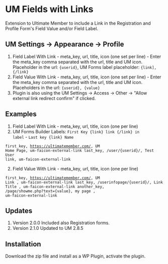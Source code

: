 # UM Fields with Links
Extension to Ultimate Member to include a Link in the Registration and Profile Form's Field Value and/or Field Label.

## UM Settings -> Appearance -> Profile
1. Field Label With Link - meta_key, url, title, icon (one set per line) - Enter the meta_key comma separated with the url, title and UM icon. Placeholder in the url: <code>{userid}</code>, UM Forms label placeholder: <code>{link], {/link}</code>
2. Field Value With Link - meta_key, url, title, icon (one set per line) - Enter the meta_key comma separated with the url, title and UM icon. Placeholders in the url: <code>{userid}, {value}</code>
3. Plugin is also using the UM Settings -> Access -> Other -> "Allow external link redirect confirm" if clicked.

## Examples ##
1. Field Label With Link - meta_key, url, title, icon (one per line)
2. UM Forms Builder Labels: <code>First Key {link} link {/link} in label</code> - <code>Last key {link} Name</code>

<code>first_key, https://ultimatemember.com/, UM Home Page, um-faicon-external-link
last_key, /user/{userid}/, Test User link, um-faicon-external-link</code>

2. Field Value With Link - meta_key, url, title, icon (one per line)

<code>first_key, https://ultimatemember.com/, UM Link , um-faicon-external-link
last_key, /userinfopage/{userid}/, Link Title , um-faicon-external-link
another_key, /page/showme.php?text={value}, my page , um-faicon-external-link</code>

## Updates
1. Version 2.0.0 Included also Registration forms.
2. Version 2.1.0 Updated to UM 2.8.5


## Installation
Download the zip file and install as a WP Plugin, activate the plugin.
